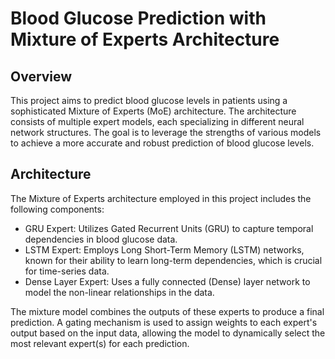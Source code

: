 # Blood Glucose Prediction with Mixture of Experts Architecture

## Overview
This project aims to predict blood glucose levels in patients using a sophisticated Mixture of Experts (MoE) architecture. The architecture consists of multiple expert models, each specializing in different neural network structures. The goal is to leverage the strengths of various models to achieve a more accurate and robust prediction of blood glucose levels.

## Architecture
The Mixture of Experts architecture employed in this project includes the following components:

* GRU Expert: Utilizes Gated Recurrent Units (GRU) to capture temporal dependencies in blood glucose data.
* LSTM Expert: Employs Long Short-Term Memory (LSTM) networks, known for their ability to learn long-term dependencies, which is crucial for time-series data.
* Dense Layer Expert: Uses a fully connected (Dense) layer network to model the non-linear relationships in the data.

The mixture model combines the outputs of these experts to produce a final prediction. A gating mechanism is used to assign weights to each expert's output based on the input data, allowing the model to dynamically select the most relevant expert(s) for each prediction.

